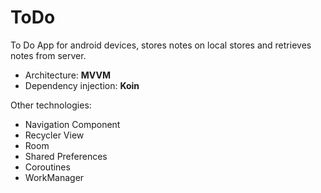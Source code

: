 # ToDo
To Do App for android devices, stores notes on local stores and retrieves notes from server. 
- Architecture: **MVVM**
- Dependency injection: **Koin**

Other technologies:
- Navigation Component
- Recycler View
- Room 
- Shared Preferences
- Coroutines 
- WorkManager
